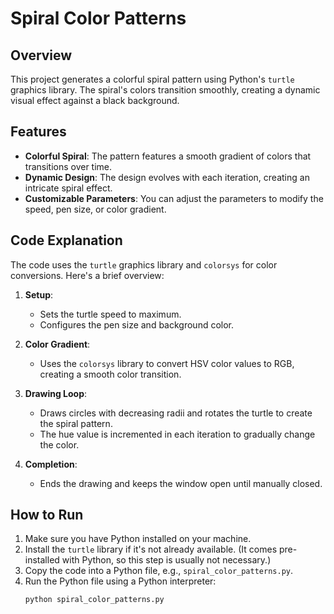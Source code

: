 # Spiral Color Patterns

## Overview

This project generates a colorful spiral pattern using Python's `turtle` graphics library. The spiral's colors transition smoothly, creating a dynamic visual effect against a black background.

## Features

- **Colorful Spiral**: The pattern features a smooth gradient of colors that transitions over time.
- **Dynamic Design**: The design evolves with each iteration, creating an intricate spiral effect.
- **Customizable Parameters**: You can adjust the parameters to modify the speed, pen size, or color gradient.

## Code Explanation

The code uses the `turtle` graphics library and `colorsys` for color conversions. Here's a brief overview:

1. **Setup**:
   - Sets the turtle speed to maximum.
   - Configures the pen size and background color.

2. **Color Gradient**:
   - Uses the `colorsys` library to convert HSV color values to RGB, creating a smooth color transition.

3. **Drawing Loop**:
   - Draws circles with decreasing radii and rotates the turtle to create the spiral pattern.
   - The hue value is incremented in each iteration to gradually change the color.

4. **Completion**:
   - Ends the drawing and keeps the window open until manually closed.

## How to Run

1. Make sure you have Python installed on your machine.
2. Install the `turtle` library if it's not already available. (It comes pre-installed with Python, so this step is usually not necessary.)
3. Copy the code into a Python file, e.g., `spiral_color_patterns.py`.
4. Run the Python file using a Python interpreter:
   ```bash
   python spiral_color_patterns.py

